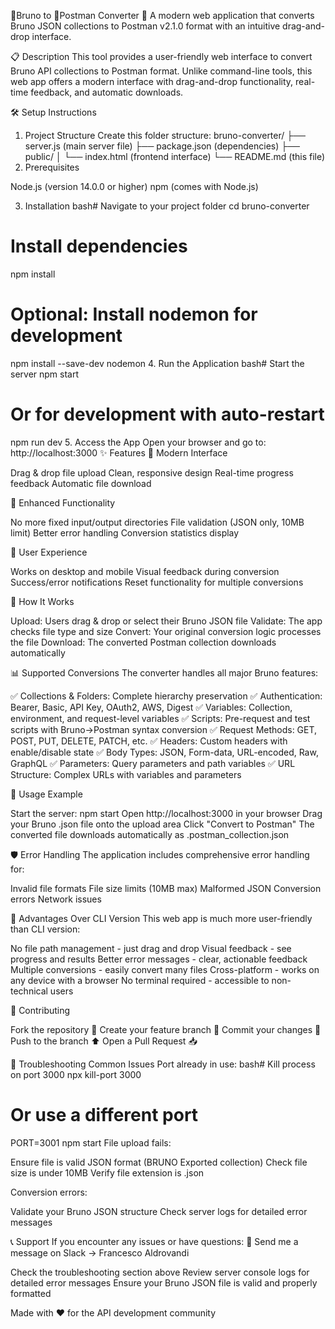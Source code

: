 🐶Bruno to 🚀Postman Converter 🔄
A modern web application that converts Bruno JSON collections to Postman v2.1.0 format with an intuitive drag-and-drop interface.


📋 Description
This tool provides a user-friendly web interface to convert Bruno API collections to Postman format. Unlike command-line tools, this web app offers a modern interface with drag-and-drop functionality, real-time feedback, and automatic downloads.

🛠️ Setup Instructions
1. Project Structure
Create this folder structure:
bruno-converter/
├── server.js          (main server file)
├── package.json       (dependencies)
├── public/
│   └── index.html     (frontend interface)
└── README.md          (this file)
2. Prerequisites

Node.js (version 14.0.0 or higher)
npm (comes with Node.js)

3. Installation
bash# Navigate to your project folder
cd bruno-converter

# Install dependencies
npm install

# Optional: Install nodemon for development
npm install --save-dev nodemon
4. Run the Application
bash# Start the server
npm start

# Or for development with auto-restart
npm run dev
5. Access the App
Open your browser and go to: http://localhost:3000
✨ Features
🎨 Modern Interface

Drag & drop file upload
Clean, responsive design
Real-time progress feedback
Automatic file download

🔧 Enhanced Functionality

No more fixed input/output directories
File validation (JSON only, 10MB limit)
Better error handling
Conversion statistics display

📱 User Experience

Works on desktop and mobile
Visual feedback during conversion
Success/error notifications
Reset functionality for multiple conversions

🚀 How It Works

Upload: Users drag & drop or select their Bruno JSON file
Validate: The app checks file type and size
Convert: Your original conversion logic processes the file
Download: The converted Postman collection downloads automatically

📊 Supported Conversions
The converter handles all major Bruno features:

✅ Collections & Folders: Complete hierarchy preservation
✅ Authentication: Bearer, Basic, API Key, OAuth2, AWS, Digest
✅ Variables: Collection, environment, and request-level variables
✅ Scripts: Pre-request and test scripts with Bruno→Postman syntax conversion
✅ Request Methods: GET, POST, PUT, DELETE, PATCH, etc.
✅ Headers: Custom headers with enable/disable state
✅ Body Types: JSON, Form-data, URL-encoded, Raw, GraphQL
✅ Parameters: Query parameters and path variables
✅ URL Structure: Complex URLs with variables and parameters


📝 Usage Example

Start the server: npm start
Open http://localhost:3000 in your browser
Drag your Bruno .json file onto the upload area
Click "Convert to Postman"
The converted file downloads automatically as .postman_collection.json

🛡️ Error Handling
The application includes comprehensive error handling for:

Invalid file formats
File size limits (10MB max)
Malformed JSON
Conversion errors
Network issues

🔄 Advantages Over CLI Version
This web app is much more user-friendly than CLI version:

No file path management - just drag and drop
Visual feedback - see progress and results
Better error messages - clear, actionable feedback
Multiple conversions - easily convert many files
Cross-platform - works on any device with a browser
No terminal required - accessible to non-technical users

🤝 Contributing

Fork the repository 🍴
Create your feature branch 🌿
Commit your changes  💾
Push to the branch ⬆️ 
Open a Pull Request 📥


🐛 Troubleshooting
Common Issues
Port already in use:
bash# Kill process on port 3000
npx kill-port 3000
# Or use a different port
PORT=3001 npm start
File upload fails:

Ensure file is valid JSON format (BRUNO Exported collection)
Check file size is under 10MB
Verify file extension is .json

Conversion errors:

Validate your Bruno JSON structure
Check server logs for detailed error messages

📞 Support
If you encounter any issues or have questions:
💬 Send me a message on Slack -> Francesco Aldrovandi

Check the troubleshooting section above
Review server console logs for detailed error messages
Ensure your Bruno JSON file is valid and properly formatted

Made with ❤️ for the API development community